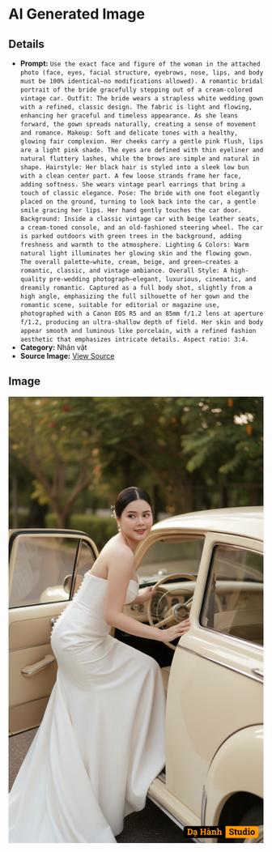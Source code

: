 # AI Generated Image

## Details
- **Prompt:** `Use the exact face and figure of the woman in the attached photo (face, eyes, facial structure, eyebrows, nose, lips, and body must be 100% identical—no modifications allowed). A romantic bridal portrait of the bride gracefully stepping out of a cream-colored vintage car. Outfit: The bride wears a strapless white wedding gown with a refined, classic design. The fabric is light and flowing, enhancing her graceful and timeless appearance. As she leans forward, the gown spreads naturally, creating a sense of movement and romance. Makeup: Soft and delicate tones with a healthy, glowing fair complexion. Her cheeks carry a gentle pink flush, lips are a light pink shade. The eyes are defined with thin eyeliner and natural fluttery lashes, while the brows are simple and natural in shape. Hairstyle: Her black hair is styled into a sleek low bun with a clean center part. A few loose strands frame her face, adding softness. She wears vintage pearl earrings that bring a touch of classic elegance. Pose: The bride with one foot elegantly placed on the ground, turning to look back into the car, a gentle smile gracing her lips. Her hand gently touches the car door. Background: Inside a classic vintage car with beige leather seats, a cream-toned console, and an old-fashioned steering wheel. The car is parked outdoors with green trees in the background, adding freshness and warmth to the atmosphere. Lighting & Colors: Warm natural light illuminates her glowing skin and the flowing gown. The overall palette—white, cream, beige, and green—creates a romantic, classic, and vintage ambiance. Overall Style: A high-quality pre-wedding photograph—elegant, luxurious, cinematic, and dreamily romantic. Captured as a full body shot, slightly from a high angle, emphasizing the full silhouette of her gown and the romantic scene, suitable for editorial or magazine use, photographed with a Canon EOS R5 and an 85mm f/1.2 lens at aperture f/1.2, producing an ultra-shallow depth of field. Her skin and body appear smooth and luminous like porcelain, with a refined fashion aesthetic that emphasizes intricate details. Aspect ratio: 3:4.`
- **Category:** Nhân vật
- **Source Image:** [View Source](https://raw.githubusercontent.com/lenzcomvth/ImageLibrary/main/Female.png)

## Image
![AI Generated Image](./image-2025-10-03T11-53-44-157Z.png)
